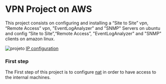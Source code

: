 # VPN Project on AWS

This project consists on configuring and installing a “Site to Site” vpn, “Remote Access” vpn, "EventLogAnalyzer" and "SNMP" Servers on ubuntu and config “Site to Site”,“Remote Access”, "EventLogAnalyzer" and "SNMP" clients on amazon linux. 


![projeto](https://user-images.githubusercontent.com/114146685/229098640-73d59b25-d4aa-490c-8496-a0c42026f42b.png)
[IP configuration](vpc-pc-ips.md)

### First step
The First step of this project is to configure [nat](NAT.md) in order to have access to the internal machines.


